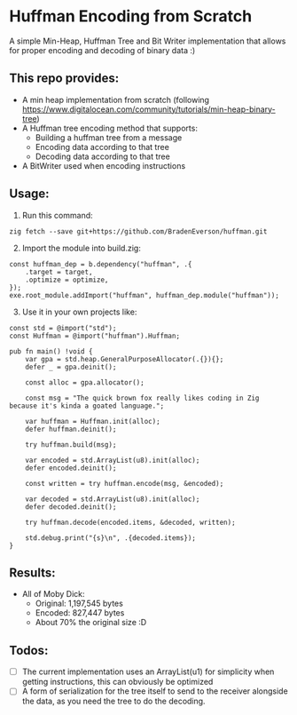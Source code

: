 # Huffman Encoding from Scratch

A simple Min-Heap, Huffman Tree and Bit Writer implementation that allows for proper encoding and decoding of binary data :)

## This repo provides:

- A min heap implementation from scratch (following https://www.digitalocean.com/community/tutorials/min-heap-binary-tree)
- A Huffman tree encoding method that supports:
    - Building a huffman tree from a message
    - Encoding data according to that tree
    - Decoding data according to that tree
- A BitWriter used when encoding instructions

## Usage:

1. Run this command:

```
zig fetch --save git+https://github.com/BradenEverson/huffman.git
```

2. Import the module into build.zig:

```zig
const huffman_dep = b.dependency("huffman", .{
    .target = target,
    .optimize = optimize,
});
exe.root_module.addImport("huffman", huffman_dep.module("huffman"));
```

3. Use it in your own projects like:

```zig
const std = @import("std");
const Huffman = @import("huffman").Huffman;

pub fn main() !void {
    var gpa = std.heap.GeneralPurposeAllocator(.{}){};
    defer _ = gpa.deinit();

    const alloc = gpa.allocator();

    const msg = "The quick brown fox really likes coding in Zig because it's kinda a goated language.";

    var huffman = Huffman.init(alloc);
    defer huffman.deinit();

    try huffman.build(msg);

    var encoded = std.ArrayList(u8).init(alloc);
    defer encoded.deinit();

    const written = try huffman.encode(msg, &encoded);

    var decoded = std.ArrayList(u8).init(alloc);
    defer decoded.deinit();

    try huffman.decode(encoded.items, &decoded, written);

    std.debug.print("{s}\n", .{decoded.items});
}
```

## Results:

- All of Moby Dick:
    - Original: 1,197,545 bytes
    - Encoded: 827,447 bytes
    - About 70% the original size :D

## Todos:

- [ ] The current implementation uses an ArrayList(u1) for simplicity when getting instructions, this can obviously be optimized
- [ ] A form of serialization for the tree itself to send to the receiver alongside the data, as you need the tree to do the decoding.
